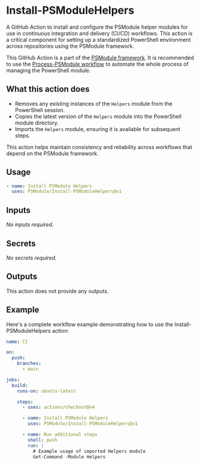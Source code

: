 # Install-PSModuleHelpers

A GitHub Action to install and configure the PSModule helper modules for use in continuous integration and delivery (CI/CD) workflows. This action is
a critical component for setting up a standardized PowerShell environment across repositories using the PSModule framework.

This GitHub Action is a part of the [PSModule framework](https://github.com/PSModule). It is recommended to use the
[Process-PSModule workflow](https://github.com/PSModule/Process-PSModule) to automate the whole process of managing the PowerShell module.

## What this action does

- Removes any existing instances of the `Helpers` module from the PowerShell session.
- Copies the latest version of the `Helpers` module into the PowerShell module directory.
- Imports the `Helpers` module, ensuring it is available for subsequent steps.

This action helps maintain consistency and reliability across workflows that depend on the PSModule framework.

## Usage

```yaml
- name: Install PSModule Helpers
  uses: PSModule/Install-PSModuleHelpers@v1
```

## Inputs

_No inputs required._

## Secrets

_No secrets required._

## Outputs

This action does not provide any outputs.

## Example

Here's a complete workflow example demonstrating how to use the Install-PSModuleHelpers action:

```yaml
name: CI

on:
  push:
    branches:
      - main

jobs:
  build:
    runs-on: ubuntu-latest

    steps:
      - uses: actions/checkout@v4

      - name: Install PSModule Helpers
        uses: PSModule/Install-PSModuleHelpers@v1

      - name: Run additional steps
        shell: pwsh
        run: |
          # Example usage of imported Helpers module
          Get-Command -Module Helpers
```

